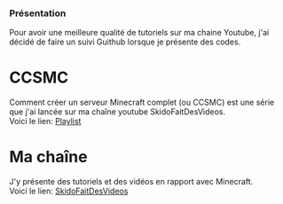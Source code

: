 <h3>Présentation</h3>
Pour avoir une meilleure qualité de tutoriels sur ma chaine Youtube, j'ai décidé de faire un suivi Guithub lorsque je présente des codes.<br>
<h1>CCSMC</h1>
Comment créer un serveur Minecraft complet (ou CCSMC) est une série que j'ai lancée sur ma chaîne youtube SkidoFaitDesVideos.<br>
Voici le lien: <a href="http://www.youtube.com/playlist?list=PLI3ZZ0FbyCAwQceqDXmsZXgIbFF167jEF">Playlist</a>
<h1>Ma chaîne</h1>
J'y présente des tutoriels et des vidéos en rapport avec Minecraft.<br>
Voici le lien: <a href="https://www.youtube.com/user/SkidoFaitDesVideos/">SkidoFaitDesVideos</a>